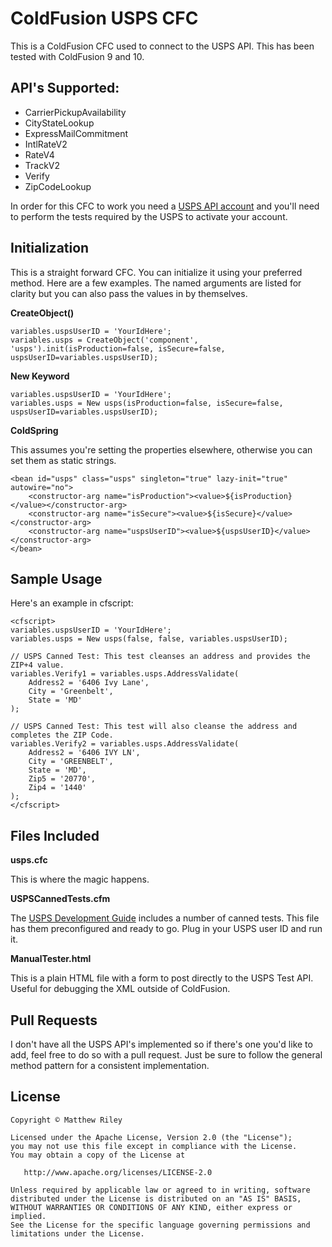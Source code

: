 # ColdFusion USPS CFC

This is a ColdFusion CFC used to connect to the USPS API. This has been tested with ColdFusion 9 and 10. 

## API's Supported:
 * CarrierPickupAvailability
 * CityStateLookup
 * ExpressMailCommitment
 * IntlRateV2
 * RateV4
 * TrackV2
 * Verify
 * ZipCodeLookup


In order for this CFC to work you need a [USPS API account](https://www.usps.com/business/webtools.htm) and you'll need to perform the tests required by the USPS to activate your account.

## Initialization

This is a straight forward CFC. You can initialize it using your preferred method. Here are a few examples. The named arguments are listed for clarity but you can also pass the values in by themselves.

**CreateObject()**

	variables.uspsUserID = 'YourIdHere';
	variables.usps = CreateObject('component', 'usps').init(isProduction=false, isSecure=false, uspsUserID=variables.uspsUserID);

**New Keyword**

	variables.uspsUserID = 'YourIdHere';
	variables.usps = New usps(isProduction=false, isSecure=false, uspsUserID=variables.uspsUserID);

**ColdSpring**

This assumes you're setting the properties elsewhere, otherwise you can set them as static strings.

	<bean id="usps" class="usps" singleton="true" lazy-init="true" autowire="no">
		<constructor-arg name="isProduction"><value>${isProduction}</value></constructor-arg>
		<constructor-arg name="isSecure"><value>${isSecure}</value></constructor-arg>
		<constructor-arg name="uspsUserID"><value>${uspsUserID}</value></constructor-arg>
	</bean>

## Sample Usage

Here's an example in cfscript:

	<cfscript>
	variables.uspsUserID = 'YourIdHere';
	variables.usps = New usps(false, false, variables.uspsUserID);
	
	// USPS Canned Test: This test cleanses an address and provides the ZIP+4 value.
	variables.Verify1 = variables.usps.AddressValidate(
		Address2 = '6406 Ivy Lane',
		City = 'Greenbelt',
		State = 'MD'
	);
	
	// USPS Canned Test: This test will also cleanse the address and completes the ZIP Code.
	variables.Verify2 = variables.usps.AddressValidate(
		Address2 = '6406 IVY LN',
		City = 'GREENBELT',
		State = 'MD',
		Zip5 = '20770',
		Zip4 = '1440'
	);
	</cfscript>

## Files Included

**usps.cfc**

This is where the magic happens.

**USPSCannedTests.cfm**

The [USPS Development Guide](https://www.usps.com/business/webtools-technical-guides.htm) includes a number of canned tests. This file has them preconfigured and ready to go. Plug in your USPS user ID and run it.

**ManualTester.html**

This is a plain HTML file with a form to post directly to the USPS Test API. Useful for debugging the XML outside of ColdFusion.

## Pull Requests

I don't have all the USPS API's implemented so if there's one you'd like to add, feel free to do so with a pull request. Just be sure to follow the general method pattern for a consistent implementation.


## License

    Copyright © Matthew Riley

    Licensed under the Apache License, Version 2.0 (the "License");
    you may not use this file except in compliance with the License.
    You may obtain a copy of the License at

       http://www.apache.org/licenses/LICENSE-2.0

    Unless required by applicable law or agreed to in writing, software
    distributed under the License is distributed on an "AS IS" BASIS,
    WITHOUT WARRANTIES OR CONDITIONS OF ANY KIND, either express or implied.
    See the License for the specific language governing permissions and
    limitations under the License.